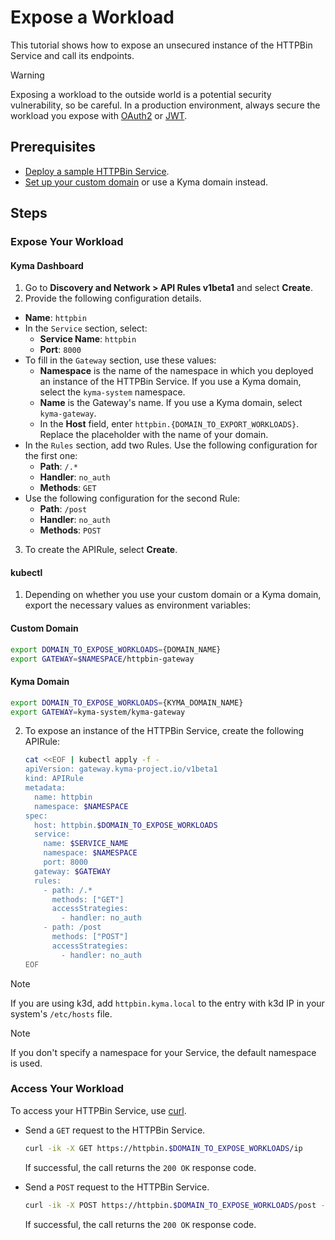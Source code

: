 # Expose a Workload

This tutorial shows how to expose an unsecured instance of the HTTPBin Service and call its endpoints.

> [!WARNING]
>  Exposing a workload to the outside world is a potential security vulnerability, so be careful. In a production environment, always secure the workload you expose with [OAuth2](../01-50-expose-and-secure-a-workload/01-50-expose-and-secure-workload-oauth2.md) or [JWT](../01-50-expose-and-secure-a-workload/01-52-expose-and-secure-workload-jwt.md).

## Prerequisites

* [Deploy a sample HTTPBin Service](../01-00-create-workload.md).
* [Set up your custom domain](../01-10-setup-custom-domain-for-workload.md) or use a Kyma domain instead.

## Steps

### Expose Your Workload

<!-- tabs:start -->
#### **Kyma Dashboard**

1. Go to **Discovery and Network > API Rules v1beta1** and select **Create**.
2. Provide the following configuration details.
  - **Name**: `httpbin`
  - In the `Service` section, select:
    - **Service Name**: `httpbin`
    - **Port**: `8000`
  - To fill in the `Gateway` section, use these values:
    - **Namespace** is the name of the namespace in which you deployed an instance of the HTTPBin Service. If you use a Kyma domain, select the `kyma-system` namespace.
    - **Name** is the Gateway's name. If you use a Kyma domain, select `kyma-gateway`.
    - In the **Host** field, enter `httpbin.{DOMAIN_TO_EXPORT_WORKLOADS}`. Replace the placeholder with the name of your domain.
  - In the `Rules` section, add two Rules. Use the following configuration for the first one:
    - **Path**: `/.*`
    - **Handler**: `no_auth`
    - **Methods**: `GET`
  - Use the following configuration for the second Rule:
    - **Path**: `/post`
    - **Handler**: `no_auth`
    - **Methods**: `POST`

3. To create the APIRule, select **Create**.

#### **kubectl**

1. Depending on whether you use your custom domain or a Kyma domain, export the necessary values as environment variables:

  <!-- tabs:start -->
  #### **Custom Domain**

  ```bash
  export DOMAIN_TO_EXPOSE_WORKLOADS={DOMAIN_NAME}
  export GATEWAY=$NAMESPACE/httpbin-gateway
  ```
  #### **Kyma Domain**

  ```bash
  export DOMAIN_TO_EXPOSE_WORKLOADS={KYMA_DOMAIN_NAME}
  export GATEWAY=kyma-system/kyma-gateway
  ```
  <!-- tabs:end -->

2. To expose an instance of the HTTPBin Service, create the following APIRule:

    ```bash
    cat <<EOF | kubectl apply -f -
    apiVersion: gateway.kyma-project.io/v1beta1
    kind: APIRule
    metadata:
      name: httpbin
      namespace: $NAMESPACE
    spec:
      host: httpbin.$DOMAIN_TO_EXPOSE_WORKLOADS
      service:
        name: $SERVICE_NAME
        namespace: $NAMESPACE
        port: 8000
      gateway: $GATEWAY
      rules:
        - path: /.*
          methods: ["GET"]
          accessStrategies:
            - handler: no_auth
        - path: /post
          methods: ["POST"]
          accessStrategies:
            - handler: no_auth
    EOF
    ```

<!-- tabs:end -->
> [!NOTE]
> If you are using k3d, add `httpbin.kyma.local` to the entry with k3d IP in your system's `/etc/hosts` file.

> [!NOTE]
> If you don't specify a namespace for your Service, the default namespace is used.

### Access Your Workload

To access your HTTPBin Service, use [curl](https://curl.se).

- Send a `GET` request to the HTTPBin Service.

  ```bash
  curl -ik -X GET https://httpbin.$DOMAIN_TO_EXPOSE_WORKLOADS/ip
  ```
  If successful, the call returns the `200 OK` response code.

- Send a `POST` request to the HTTPBin Service.

  ```bash
  curl -ik -X POST https://httpbin.$DOMAIN_TO_EXPOSE_WORKLOADS/post -d "test data"
  ```
  If successful, the call returns the `200 OK` response code.